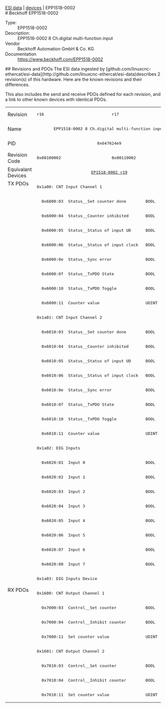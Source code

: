 <div class="nav"><a href="/esi-data">ESI data</a> | <a href="/esi-data/devices">devices</a> | EPP1518-0002</div>
#  Beckhoff EPP1518-0002

<dl>
  <dt>Type:</dt><dd>EPP1518-0002</dd>
  <dt>Description:</dt><dd>EPP1518-0002 8 Ch.digital multi-function input</dd>
  <dt>Vendor</dt><dd>Beckhoff Automation GmbH & Co. KG</dd>
  <dt>Documentation</dt><dd><a href="https://www.beckhoff.com/EPP1518-0002">https://www.beckhoff.com/EPP1518-0002</a></dd>
</dl>
## Revisions and PDOs
The ESI data ingested by [github.com/linuxcnc-ethercat/esi-data](http://github.com/linuxcnc-ethercat/esi-data)describes 2 revision(s) of this hardware.  Here are the known revisions and their differences.

This also includes the send and receive PDOs defined for each revision, and a link to other known devices with identical PDOs.

<table>
<tr >
<td class="first">Revision</td>
<td ><pre>r16</pre></td>
<td ><pre>r17</pre></td>
</tr>
<tr >
<td class="first">Name</td>
<td  colspan=2 align="center"><pre>EPP1518-0002 8 Ch.digital multi-function input</pre></td>
</tr>
<tr >
<td class="first">PID</td>
<td  colspan=2 align="center"><pre>0x647624e9</pre></td>
</tr>
<tr >
<td class="first">Revision Code</td>
<td ><pre>0x00100002</pre></td>
<td ><pre>0x00110002</pre></td>
</tr>
<tr >
<td class="first">Equivalant Devices</td>
<td  colspan=2 align="center"><pre><a href="EP1518-0002">EP1518-0002 r19</a></pre></td>
</tr>
<tr class="txpdo pdosection">
<td class="first" rowspan=28 valign=top>TX PDOs</td>
<td colspan=2 align="left"><pre>0x1a00: CNT Input Channel 1</pre></td>
<td></td>
</tr>
<tr class="txpdo">
<td  colspan=2 align="left"><pre>  0x6000:03  Status__Set counter done        BOOL</pre></td>
</tr>
<tr class="txpdo">
<td  colspan=2 align="left"><pre>  0x6000:04  Status__Counter inhibited       BOOL</pre></td>
</tr>
<tr class="txpdo">
<td  colspan=2 align="left"><pre>  0x6000:05  Status__Status of input UD      BOOL</pre></td>
</tr>
<tr class="txpdo">
<td  colspan=2 align="left"><pre>  0x6000:06  Status__Status of input clock   BOOL</pre></td>
</tr>
<tr class="txpdo">
<td  colspan=2 align="left"><pre>  0x6000:0e  Status__Sync error              BOOL</pre></td>
</tr>
<tr class="txpdo">
<td  colspan=2 align="left"><pre>  0x6000:0f  Status__TxPDO State             BOOL</pre></td>
</tr>
<tr class="txpdo">
<td  colspan=2 align="left"><pre>  0x6000:10  Status__TxPDO Toggle            BOOL</pre></td>
</tr>
<tr class="txpdo">
<td  colspan=2 align="left"><pre>  0x6000:11  Counter value                   UDINT (32 bits)</pre></td>
</tr>
<tr class="txpdo pdosection">
<td  colspan=2 align="left"><pre>0x1a01: CNT Input Channel 2</pre></td>
</tr>
<tr class="txpdo">
<td  colspan=2 align="left"><pre>  0x6010:03  Status__Set counter done        BOOL</pre></td>
</tr>
<tr class="txpdo">
<td  colspan=2 align="left"><pre>  0x6010:04  Status__Counter inhibited       BOOL</pre></td>
</tr>
<tr class="txpdo">
<td  colspan=2 align="left"><pre>  0x6010:05  Status__Status of input UD      BOOL</pre></td>
</tr>
<tr class="txpdo">
<td  colspan=2 align="left"><pre>  0x6010:06  Status__Status of input clock   BOOL</pre></td>
</tr>
<tr class="txpdo">
<td  colspan=2 align="left"><pre>  0x6010:0e  Status__Sync error              BOOL</pre></td>
</tr>
<tr class="txpdo">
<td  colspan=2 align="left"><pre>  0x6010:0f  Status__TxPDO State             BOOL</pre></td>
</tr>
<tr class="txpdo">
<td  colspan=2 align="left"><pre>  0x6010:10  Status__TxPDO Toggle            BOOL</pre></td>
</tr>
<tr class="txpdo">
<td  colspan=2 align="left"><pre>  0x6010:11  Counter value                   UDINT (32 bits)</pre></td>
</tr>
<tr class="txpdo pdosection">
<td  colspan=2 align="left"><pre>0x1a02: DIG Inputs</pre></td>
</tr>
<tr class="txpdo">
<td  colspan=2 align="left"><pre>  0x6020:01  Input 0                         BOOL</pre></td>
</tr>
<tr class="txpdo">
<td  colspan=2 align="left"><pre>  0x6020:02  Input 1                         BOOL</pre></td>
</tr>
<tr class="txpdo">
<td  colspan=2 align="left"><pre>  0x6020:03  Input 2                         BOOL</pre></td>
</tr>
<tr class="txpdo">
<td  colspan=2 align="left"><pre>  0x6020:04  Input 3                         BOOL</pre></td>
</tr>
<tr class="txpdo">
<td  colspan=2 align="left"><pre>  0x6020:05  Input 4                         BOOL</pre></td>
</tr>
<tr class="txpdo">
<td  colspan=2 align="left"><pre>  0x6020:06  Input 5                         BOOL</pre></td>
</tr>
<tr class="txpdo">
<td  colspan=2 align="left"><pre>  0x6020:07  Input 6                         BOOL</pre></td>
</tr>
<tr class="txpdo">
<td  colspan=2 align="left"><pre>  0x6020:08  Input 7                         BOOL</pre></td>
</tr>
<tr class="txpdo pdosection">
<td  colspan=2 align="left"><pre>0x1a03: DIG Inputs Device</pre></td>
</tr>
<tr class="rxpdo pdosection">
<td class="first" rowspan=8 valign=top>RX PDOs</td>
<td colspan=2 align="left"><pre>0x1600: CNT Output Channel 1</pre></td>
<td></td>
</tr>
<tr class="rxpdo">
<td  colspan=2 align="left"><pre>  0x7000:03  Control__Set counter            BOOL</pre></td>
</tr>
<tr class="rxpdo">
<td  colspan=2 align="left"><pre>  0x7000:04  Control__Inhibit counter        BOOL</pre></td>
</tr>
<tr class="rxpdo">
<td  colspan=2 align="left"><pre>  0x7000:11  Set counter value               UDINT (32 bits)</pre></td>
</tr>
<tr class="rxpdo pdosection">
<td  colspan=2 align="left"><pre>0x1601: CNT Output Channel 2</pre></td>
</tr>
<tr class="rxpdo">
<td  colspan=2 align="left"><pre>  0x7010:03  Control__Set counter            BOOL</pre></td>
</tr>
<tr class="rxpdo">
<td  colspan=2 align="left"><pre>  0x7010:04  Control__Inhibit counter        BOOL</pre></td>
</tr>
<tr class="rxpdo">
<td  colspan=2 align="left"><pre>  0x7010:11  Set counter value               UDINT (32 bits)</pre></td>
</tr>
</table>
